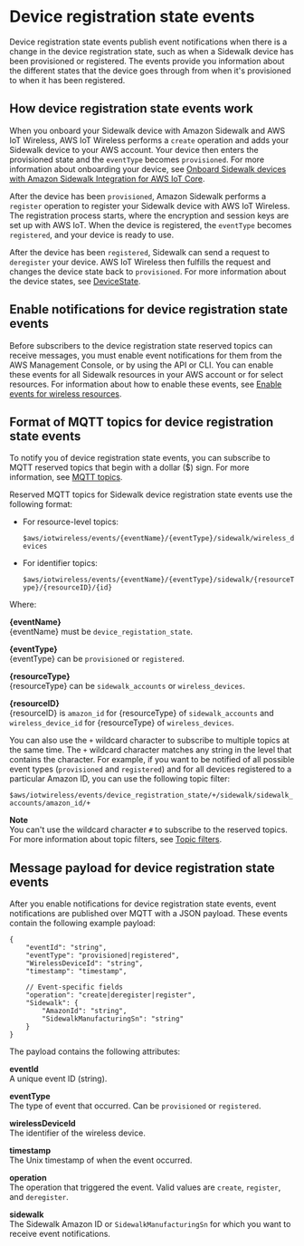 # Device registration state events<a name="iot-sidewalk-device-events"></a>

Device registration state events publish event notifications when there is a change in the device registration state, such as when a Sidewalk device has been provisioned or registered\. The events provide you information about the different states that the device goes through from when it's provisioned to when it has been registered\.

## How device registration state events work<a name="iot-sidewalk-device-events-work"></a>

When you onboard your Sidewalk device with Amazon Sidewalk and AWS IoT Wireless, AWS IoT Wireless performs a `create` operation and adds your Sidewalk device to your AWS account\. Your device then enters the provisioned state and the `eventType` becomes `provisioned`\. For more information about onboarding your device, see [Onboard Sidewalk devices with Amazon Sidewalk Integration for AWS IoT Core](iot-sidewalk-getting-started.md)\.

After the device has been `provisioned`, Amazon Sidewalk performs a `register` operation to register your Sidewalk device with AWS IoT Wireless\. The registration process starts, where the encryption and session keys are set up with AWS IoT\. When the device is registered, the `eventType` becomes `registered`, and your device is ready to use\.

After the device has been `registered`, Sidewalk can send a request to `deregister` your device\. AWS IoT Wireless then fulfills the request and changes the device state back to `provisioned`\. For more information about the device states, see [DeviceState](https://docs.aws.amazon.com/iot-wireless/2020-11-22/apireference/API_SidewalkDeviceMetadata.html#iotwireless-Type-SidewalkDeviceMetadata-DeviceState)\. 

## Enable notifications for device registration state events<a name="iot-sidewalk-device-events-enable"></a>

Before subscribers to the device registration state reserved topics can receive messages, you must enable event notifications for them from the AWS Management Console, or by using the API or CLI\. You can enable these events for all Sidewalk resources in your AWS account or for select resources\. For information about how to enable these events, see [Enable events for wireless resources](iot-wireless-control-events.md)\. 

## Format of MQTT topics for device registration state events<a name="iot-sidewalk-device-events-mqtt"></a>

To notify you of device registration state events, you can subscribe to MQTT reserved topics that begin with a dollar \($\) sign\. For more information, see [MQTT topics](topics.md)\. 

Reserved MQTT topics for Sidewalk device registration state events use the following format:
+ For resource\-level topics:

  `$aws/iotwireless/events/{eventName}/{eventType}/sidewalk/wireless_devices`
+ For identifier topics:

  `$aws/iotwireless/events/{eventName}/{eventType}/sidewalk/{resourceType}/{resourceID}/{id}`

Where:

**\{eventName\}**  
\{eventName\} must be `device_registation_state`\.

**\{eventType\}**  
\{eventType\} can be `provisioned` or `registered`\.

**\{resourceType\}**  
\{resourceType\} can be `sidewalk_accounts` or `wireless_devices`\.

**\{resourceID\}**  
\{resourceID\} is `amazon_id` for \{resourceType\} of `sidewalk_accounts` and `wireless_device_id` for \{resourceType\} of `wireless_devices`\.

You can also use the `+` wildcard character to subscribe to multiple topics at the same time\. The `+` wildcard character matches any string in the level that contains the character\. For example, if you want to be notified of all possible event types \(`provisioned` and `registered`\) and for all devices registered to a particular Amazon ID, you can use the following topic filter:

`$aws/iotwireless/events/device_registration_state/+/sidewalk/sidewalk_accounts/amazon_id/+`

**Note**  
You can't use the wildcard character `#` to subscribe to the reserved topics\. For more information about topic filters, see [Topic filters](topics.md#topicfilters)\.

## Message payload for device registration state events<a name="iot-sidewalk-device-events-json"></a>

After you enable notifications for device registration state events, event notifications are published over MQTT with a JSON payload\. These events contain the following example payload:

```
{    
    "eventId": "string", 
    "eventType": "provisioned|registered", 
    "WirelessDeviceId": "string",
    "timestamp": "timestamp",

    // Event-specific fields
    "operation": "create|deregister|register", 
    "Sidewalk": {
        "AmazonId": "string",
        "SidewalkManufacturingSn": "string"
    }
}
```

The payload contains the following attributes:

**eventId**  
A unique event ID \(string\)\.

**eventType**  
The type of event that occurred\. Can be `provisioned` or `registered`\.

**wirelessDeviceId**  
The identifier of the wireless device\.

**timestamp**  
The Unix timestamp of when the event occurred\.

**operation**  
The operation that triggered the event\. Valid values are `create`, `register`, and `deregister`\. 

**sidewalk**  
The Sidewalk Amazon ID or `SidewalkManufacturingSn` for which you want to receive event notifications\.